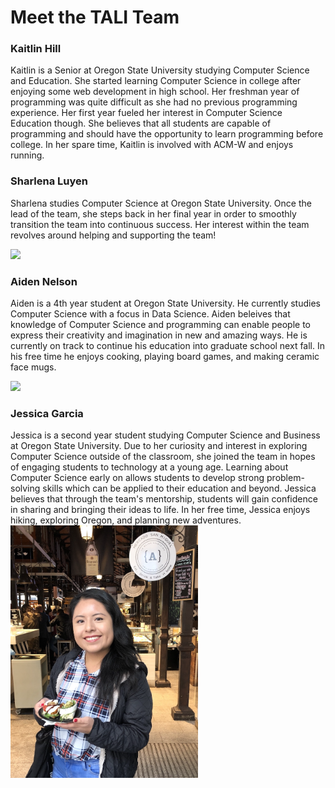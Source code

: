 # Meet the TALI Team

### Kaitlin Hill
Kaitlin is a Senior at Oregon State University studying Computer Science and Education. She started learning Computer Science in college after enjoying some web development in high school. Her freshman year of programming was quite difficult as she had no previous programming experience. Her first year fueled her interest in Computer Science Education though. She believes that all students are capable of programming and should have the opportunity to learn programming before college. In her spare time, Kaitlin is involved with ACM-W and enjoys running.

### Sharlena Luyen
Sharlena studies Computer Science at Oregon State University. Once the lead of the team, she steps back in her final year in order to smoothly transition the team into continuous success. Her interest within the team revolves around helping and supporting the team!

<img src="https://scontent-sea1-1.xx.fbcdn.net/v/t1.0-9/44348318_10218184273178964_8264145658852671488_o.jpg?_nc_cat=107&_nc_eui2=AeG8FAoFZc4K9gnVsoYogrx2dgXgGjjttJM5P2DDyqH3U2nu5povZx_4iZS8TNhvicocQ068XoVChClXEgfH9mgszxy60D2wqPX9hAoGFSj40g&_nc_ohc=JLFuiZRQsicAX_7Xuev&_nc_ht=scontent-sea1-1.xx&oh=ebb220c54345535306c35c33365b26ca&oe=5ED97ED4" width="300"> 

### Aiden Nelson
Aiden is a 4th year student at Oregon State University. He currently studies Computer Science with a focus in Data Science. Aiden beleives that knowledge of Computer Science and programming can enable people to express their creativity and imagination in new and amazing ways. He is currently on track to continue his education into graduate school next fall. In his free time he enjoys cooking, playing board games, and making ceramic face mugs. 

<img src="https://scontent-sea1-1.xx.fbcdn.net/v/t1.0-9/72219727_1541226332687235_7320378839538860032_n.jpg?_nc_cat=109&_nc_ohc=DFErhzXflukAX-5p536&_nc_ht=scontent-sea1-1.xx&oh=7195068d11802d6843c53b353f42f2e9&oe=5E95347A" width="300">


### Jessica Garcia
Jessica is  a second year student studying Computer Science and Business at Oregon State University. Due to her curiosity and interest in exploring Computer Science outside of the classroom, she joined the team in hopes of engaging students to technology at a young age. Learning about Computer Science early on allows students to develop strong problem-solving skills which can be applied to their education and beyond. Jessica believes that through the team's mentorship, students will gain confidence in sharing and bringing their ideas to life. In her free time, Jessica enjoys hiking, exploring Oregon, and planning new adventures.
<img src="images/jessica.png" width="300">

